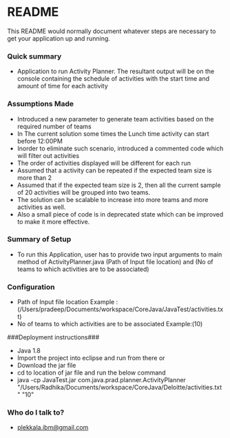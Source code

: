 # README #

This README would normally document whatever steps are necessary to get your application up and running.

### Quick summary ###
* Application to run Activity Planner. The resultant output will be on the console containing the schedule of activities with the start time and amount of time for each activity

### Assumptions Made ###
* Introduced a new parameter to generate team activities based on the required number of teams
* In The current solution some times the Lunch time activity can start before 12:00PM
* Inorder to eliminate such scenario, introduced a commented code which will filter out activities
* The order of activities displayed will be different for each run 
* Assumed that a activity can be repeated if the expected team size is more than 2
* Assumed that if the expected team size is 2, then all the current sample of 20 activities will be grouped into two teams.
* The solution can be scalable to increase into more teams and more activities as well.
* Also a small piece of code is in deprecated state which can be improved to make it more effective.

### Summary of Setup ###
* To run this Application, user has to provide two input arguments to main method of ActivityPlanner.java  (Path of Input file location) and (No of teams to which activities are to be associated)

### Configuration ###
* Path of Input file location Example :(/Users/pradeep/Documents/workspace/CoreJava/JavaTest/activities.txt)
* No of teams to which activities are to be associated Example:(10)

###Deployment instructions###
* Java 1.8
* Import the project into eclipse and run from there or
* Download the jar file 
* cd to location of jar file and run the below command
* java -cp JavaTest.jar com.java.prad.planner.ActivityPlanner "/Users/Radhika/Documents/workspace/CoreJava/Deloitte/activities.txt" "10"

### Who do I talk to? ###

* plekkala.ibm@gmail.com